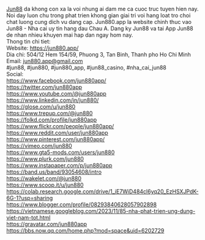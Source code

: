 <a href="https://jun880.app/">Jun88</a> da khong con xa la voi nhung ai dam me ca cuoc truc tuyen hien nay. Noi day luon chu trong phat trien khong gian giai tri voi hang loat tro choi chat luong cung dich vu dang cap. Jun880.app la website chinh thuc vao Jun88 - Nha cai uy tin hang dau Chau A. Dang ky Jun88 va tai App Jun88 de nhan nhieu khuyen mai hap dan ngay hom nay.<br>
Thong tin chi tiet:<br>
Website: <a href="https://jun880.app/">https://jun880.app/</a><br>
Dia chi: 504/12 Hem 154/59, Phuong 3, Tan Binh, Thanh pho Ho Chi Minh<br>
Email: jun880.app@gmail.com<br>
#jun88, #jun880, #jun880_app, #jun88_casino, #nha_cai_jun88<br>
Social:<br>
<a href="https://www.facebook.com/jun880app/">https://www.facebook.com/jun880app/</a><br>
<a href="https://twitter.com/jun880app">https://twitter.com/jun880app</a><br>
<a href="https://www.youtube.com/@jun880app">https://www.youtube.com/@jun880app</a><br>
<a href="https://www.linkedin.com/in/jun880/">https://www.linkedin.com/in/jun880/</a><br>
<a href="https://glose.com/u/jun880">https://glose.com/u/jun880</a><br>
<a href="https://www.trepup.com/@jun880">https://www.trepup.com/@jun880</a><br>
<a href="https://folkd.com/profile/jun880app">https://folkd.com/profile/jun880app</a><br>
<a href="https://www.flickr.com/people/jun880app/">https://www.flickr.com/people/jun880app/</a><br>
<a href="https://www.reddit.com/user/jun880app">https://www.reddit.com/user/jun880app</a><br>
<a href="https://www.pinterest.com/jun880app/">https://www.pinterest.com/jun880app/</a><br>
<a href="https://vimeo.com/jun880">https://vimeo.com/jun880</a><br>
<a href="https://www.gta5-mods.com/users/jun880">https://www.gta5-mods.com/users/jun880</a><br>
<a href="https://www.plurk.com/jun880">https://www.plurk.com/jun880</a><br>
<a href="https://www.instapaper.com/p/jun880app">https://www.instapaper.com/p/jun880app</a><br>
<a href="https://band.us/band/93054608/intro">https://band.us/band/93054608/intro</a><br>
<a href="https://wakelet.com/@jun880">https://wakelet.com/@jun880</a><br>
<a href="https://www.scoop.it/u/jun880">https://www.scoop.it/u/jun880</a><br>
<a href="https://colab.research.google.com/drive/1_iE7WiD484cl6yq20_EzHSXJPdK-6G-1?usp=sharing">https://colab.research.google.com/drive/1_iE7WiD484cl6yq20_EzHSXJPdK-6G-1?usp=sharing</a><br>
<a href="https://www.blogger.com/profile/08293840628057902898">https://www.blogger.com/profile/08293840628057902898</a><br>
<a href="https://vietnamese.googleblog.com/2023/11/85-nha-phat-trien-ung-dung-viet-nam-tot.html">https://vietnamese.googleblog.com/2023/11/85-nha-phat-trien-ung-dung-viet-nam-tot.html</a><br>
<a href="https://gravatar.com/jun880app">https://gravatar.com/jun880app</a><br>
<a href="https://bbs.now.qq.com/home.php?mod=space&uid=6202729">https://bbs.now.qq.com/home.php?mod=space&uid=6202729</a><br>





